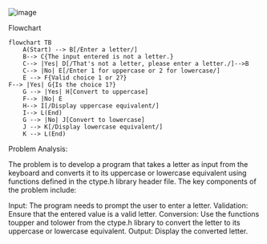 ![image](https://github.com/SWEG-2015EC-Batch/Code-Warrior/assets/149233683/2dc802e8-9461-4e2d-879b-ed5e501615eb)

Flowchart 
```mermaid
flowchart TB
    A(Start) --> B[/Enter a letter/]
    B--> C{The input entered is not a letter.}
    C--> |Yes| D[/That's not a letter, please enter a letter./]-->B
    C--> |No| E[/Enter 1 for uppercase or 2 for lowercase/]
    E --> F{Valid choice 1 or 2?}
F--> |Yes| G{Is the choice 1?}
    G --> |Yes| H[Convert to uppercase]
    F--> |No| E
    H--> I[/Display uppercase equivalent/]
    I--> L(End)
    G --> |No| J[Convert to lowercase]
    J --> K[/Display lowercase equivalent/]
    K --> L(End)
```






Problem Analysis:

The problem is to develop a program that takes a letter as input from the keyboard and converts it to its uppercase or lowercase equivalent using functions defined in the ctype.h library header file. The key components of the problem include:

Input: The program needs to prompt the user to enter a letter.
Validation: Ensure that the entered value is a valid letter.
Conversion: Use the functions toupper and tolower from the ctype.h library to convert the letter to its uppercase or lowercase equivalent.
Output: Display the converted letter.





